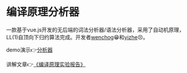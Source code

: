 # 编译原理分析器

一款基于vue.js开发的无后端的词法分析器/语法分析器，采用了自动机原理，LL(1)自顶向下归约算法完成。开发者[wenchog](https://coolchong.cn/)😁和[yizhe](https://cheeseburgerim.space/)😣。

demo演示👉[分析器](https://coolchong.cn)

讲解文章👉[《编译原理实验报告》](https://wenchong.space/2021/11/15/CompilationPrinciple/)

